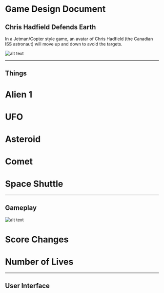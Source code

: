 # Game Design Document
## Chris Hadfield Defends Earth

In a Jetman/Copter style game, an avatar of Chris Hadfield (the Canadian ISS astronaut) will move up and down to avoid the targets. 


![alt text](https://github.com/usc-csci102-spring2013/game_codyrapp/blob/master/ChrisTitle.png?raw=true "Chris Hadfield Game")



----

## Things
# Alien 1
# UFO
# Asteroid
# Comet
# Space Shuttle

----

## Gameplay
![alt text](https://github.com/usc-csci102-spring2013/game_codyrapp/blob/master/gameplay.png?raw=true "Gameplay")
# Score Changes
# Number of Lives

----

## User Interface

